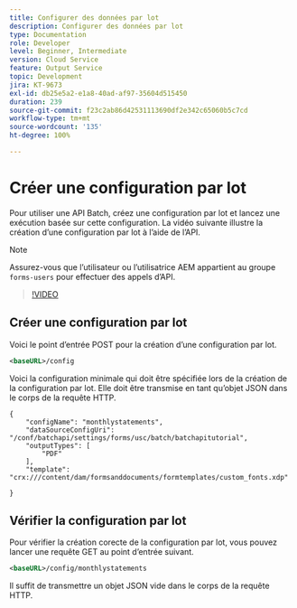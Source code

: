 ```yaml
---
title: Configurer des données par lot
description: Configurer des données par lot
type: Documentation
role: Developer
level: Beginner, Intermediate
version: Cloud Service
feature: Output Service
topic: Development
jira: KT-9673
exl-id: db25e5a2-e1a8-40ad-af97-35604d515450
duration: 239
source-git-commit: f23c2ab86d42531113690df2e342c65060b5c7cd
workflow-type: tm+mt
source-wordcount: '135'
ht-degree: 100%

---
```


# Créer une configuration par lot

Pour utiliser une API Batch, créez une configuration par lot et lancez une exécution basée sur cette configuration. La vidéo suivante illustre la création d’une configuration par lot à l’aide de l’API.

>[!NOTE]
>Assurez-vous que l’utilisateur ou l’utilisatrice AEM appartient au groupe ```forms-users``` pour effectuer des appels d’API.


>[!VIDEO](https://video.tv.adobe.com/v/340241?quality=12&learn=on)

## Créer une configuration par lot

Voici le point d’entrée POST pour la création d’une configuration par lot.

```xml
<baseURL>/config
```

Voici la configuration minimale qui doit être spécifiée lors de la création de la configuration par lot. Elle doit être transmise en tant qu’objet JSON dans le corps de la requête HTTP.

```
{
	"configName": "monthlystatements",
	"dataSourceConfigUri": "/conf/batchapi/settings/forms/usc/batch/batchapitutorial",
	"outputTypes": [
		"PDF"
	],
	"template": "crx:///content/dam/formsanddocuments/formtemplates/custom_fonts.xdp"

}
```

## Vérifier la configuration par lot

Pour vérifier la création corecte de la configuration par lot, vous pouvez lancer une requête GET au point d’entrée suivant.


```xml
<baseURL>/config/monthlystatements
```

Il suffit de transmettre un objet JSON vide dans le corps de la requête HTTP.
